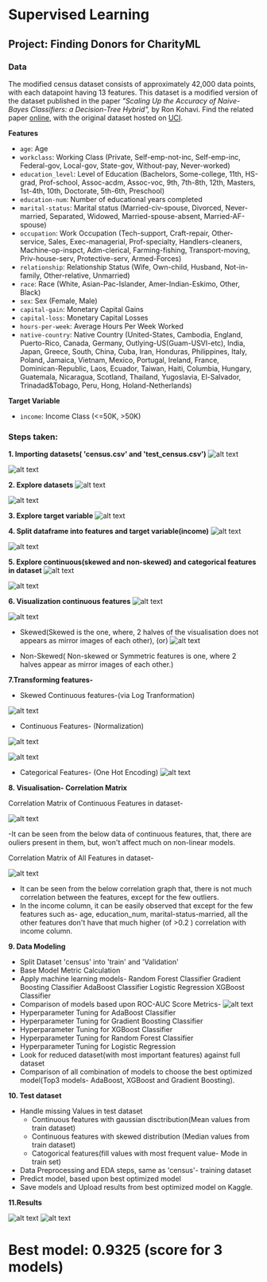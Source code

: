 # Supervised Learning
## Project: Finding Donors for CharityML


### Data

The modified census dataset consists of approximately 42,000 data points, with each datapoint having 13 features. This dataset is a modified version of the dataset published in the paper *"Scaling Up the Accuracy of Naive-Bayes Classifiers: a Decision-Tree Hybrid",* by Ron Kohavi. Find the related paper [online](https://www.aaai.org/Papers/KDD/1996/KDD96-033.pdf), with the original dataset hosted on [UCI](https://archive.ics.uci.edu/ml/datasets/Census+Income).

**Features**
- `age`: Age
- `workclass`: Working Class (Private, Self-emp-not-inc, Self-emp-inc, Federal-gov, Local-gov, State-gov, Without-pay, Never-worked)
- `education_level`: Level of Education (Bachelors, Some-college, 11th, HS-grad, Prof-school, Assoc-acdm, Assoc-voc, 9th, 7th-8th, 12th, Masters, 1st-4th, 10th, Doctorate, 5th-6th, Preschool)
- `education-num`: Number of educational years completed
- `marital-status`: Marital status (Married-civ-spouse, Divorced, Never-married, Separated, Widowed, Married-spouse-absent, Married-AF-spouse)
- `occupation`: Work Occupation (Tech-support, Craft-repair, Other-service, Sales, Exec-managerial, Prof-specialty, Handlers-cleaners, Machine-op-inspct, Adm-clerical, Farming-fishing, Transport-moving, Priv-house-serv, Protective-serv, Armed-Forces)
- `relationship`: Relationship Status (Wife, Own-child, Husband, Not-in-family, Other-relative, Unmarried)
- `race`: Race (White, Asian-Pac-Islander, Amer-Indian-Eskimo, Other, Black)
- `sex`: Sex (Female, Male)
- `capital-gain`: Monetary Capital Gains
- `capital-loss`: Monetary Capital Losses
- `hours-per-week`: Average Hours Per Week Worked
- `native-country`: Native Country (United-States, Cambodia, England, Puerto-Rico, Canada, Germany, Outlying-US(Guam-USVI-etc), India, Japan, Greece, South, China, Cuba, Iran, Honduras, Philippines, Italy, Poland, Jamaica, Vietnam, Mexico, Portugal, Ireland, France, Dominican-Republic, Laos, Ecuador, Taiwan, Haiti, Columbia, Hungary, Guatemala, Nicaragua, Scotland, Thailand, Yugoslavia, El-Salvador, Trinadad&Tobago, Peru, Hong, Holand-Netherlands)

**Target Variable**
- `income`: Income Class (<=50K, >50K)

### Steps taken:
**1. Importing datasets( 'census.csv' and 'test_census.csv')**
![alt text](https://github.com/rickhagwal/KaggleCompetitions/blob/master/Donors_for_Charity_ML/images/data.PNG)

![alt text](https://github.com/rickhagwal/KaggleCompetitions/blob/master/Donors_for_Charity_ML/images/test.PNG)

**2. Explore datasets**
![alt text](https://github.com/rickhagwal/KaggleCompetitions/blob/master/Donors_for_Charity_ML/images/data_info.PNG)

![alt text](https://github.com/rickhagwal/KaggleCompetitions/blob/master/Donors_for_Charity_ML/images/train_info.PNG)

**3. Explore target variable**
![alt text](https://github.com/rickhagwal/KaggleCompetitions/blob/master/Donors_for_Charity_ML/images/Data_exploration.PNG)

**4. Split dataframe into features and target variable(income)**
![alt text](https://github.com/rickhagwal/KaggleCompetitions/blob/master/Donors_for_Charity_ML/images/Split_data_features.PNG)

![alt text](https://github.com/rickhagwal/KaggleCompetitions/blob/master/Donors_for_Charity_ML/images/split_data_income.PNG)

**5. Explore continuous(skewed and non-skewed) and categorical features in dataset**
![alt text](https://github.com/rickhagwal/KaggleCompetitions/blob/master/Donors_for_Charity_ML/images/Unique_val_categorical.PNG)

![alt text](https://github.com/rickhagwal/KaggleCompetitions/blob/master/Donors_for_Charity_ML/images/cont_categ_features.PNG)

**6. Visualization continuous features**
![alt text](https://github.com/rickhagwal/KaggleCompetitions/blob/master/Donors_for_Charity_ML/images/visualise_contin_1.PNG)

![alt text](https://github.com/rickhagwal/KaggleCompetitions/blob/master/Donors_for_Charity_ML/images/visualise_contin_2.PNG)

- Skewed(Skewed is the one, where, 2 halves of the visualisation does not appears as mirror images of each other), (or)
![alt text](https://github.com/rickhagwal/KaggleCompetitions/blob/master/Donors_for_Charity_ML/images/Skewed_distr_cont_1.PNG)

- Non-Skewed( Non-skewed or Symmetric features is one, where 2 halves appear as mirror images of each other.) 

**7.Transforming features-**
- Skewed Continuous features-(via Log Tranformation)

![alt text](https://github.com/rickhagwal/KaggleCompetitions/blob/master/Donors_for_Charity_ML/images/Skewed_distr_cont_2.PNG)

- Continuous Features- (Normalization)

![alt text](https://github.com/rickhagwal/KaggleCompetitions/blob/master/Donors_for_Charity_ML/images/Normalize_features.PNG)

![alt text](https://github.com/rickhagwal/KaggleCompetitions/blob/master/Donors_for_Charity_ML/images/features_after_normalize.PNG)

- Categorical Features- (One Hot Encoding)
![alt text](https://github.com/rickhagwal/KaggleCompetitions/blob/master/Donors_for_Charity_ML/images/one_hot_categ.PNG)

**8. Visualisation- Correlation Matrix**

Correlation Matrix of Continuous Features in dataset-

![alt text](https://github.com/rickhagwal/KaggleCompetitions/blob/master/Donors_for_Charity_ML/images/corelation_cont.PNG)

-It can be seen from the below data of continuous features, that, there are ouliers present in them, but, won't affect much on non-linear models.

Correlation Matrix of All Features in dataset-

![alt text](https://github.com/rickhagwal/KaggleCompetitions/blob/master/Donors_for_Charity_ML/images/corelation_all.PNG)
- It can be seen from the below correlation graph that, there is not much correlation between the features, except for the few outliers.
- In the income column, it can be easily observed that except for the few features such as- age, education_num, marital-status-married,
 all the other features don't have that much higher (of >0.2 ) correlation with income column.

**9. Data Modeling**
-   Split Dataset 'census' into 'train' and 'Validation'
-   Base Model Metric Calculation
-   Apply machine learning models- 
      Random Forest Classifier
      Gradient Boosting Classifier
      AdaBoost Classifier
      Logistic Regression
      XGBoost Classifier
-   Comparison of models based upon ROC-AUC Score Metrics-
![alt text](https://github.com/rickhagwal/KaggleCompetitions/blob/master/Donors_for_Charity_ML/images/metrics_calc_All_models.PNG)
-   Hyperparameter Tuning for AdaBoost Classifier
-   Hyperparameter Tuning for Gradient Boosting Classifier
-   Hyperparameter Tuning for XGBoost Classifier
-   Hyperparameter Tuning for Random Forest Classifier
-   Hyperparameter Tuning for Logistic Regression
-   Look for reduced dataset(with most important features) against full dataset
-   Comparison of all combination of models to choose the best optimized model(Top3 models- AdaBoost, XGBoost and Gradient Boosting).

**10. Test dataset**
-   Handle missing Values in test dataset
      - Continuous features with gaussian disctribution(Mean values from train dataset)
     -  Continuous features with skewed distribution (Median values from train dataset)
     -  Catogorical features(fill values with most frequent value- Mode in train set)
-   Data Preprocessing and EDA steps, same as 'census'- training dataset
-   Predict model, based upon best optimized model
-   Save models and Upload results from best optimized model on Kaggle.

**11.Results**

![alt text](https://github.com/rickhagwal/KaggleCompetitions/blob/master/Donors_for_Charity_ML/images/result-1.PNG)
![alt text](https://github.com/rickhagwal/KaggleCompetitions/blob/master/Donors_for_Charity_ML/images/result-2.PNG)

#     Best model:  0.9325 (score for 3 models)

